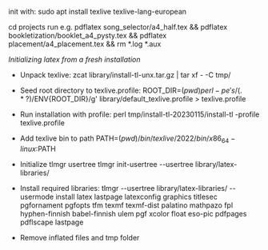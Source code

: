 init with:
sudo apt install texlive texlive-lang-european




cd projects
run e.g.
pdflatex song_selector/a4_half.tex && pdflatex bookletization/booklet_a4_pysty.tex && pdflatex placement/a4_placement.tex && rm *.log *.aux


*Initializing latex from a fresh installation*

- Unpack texlive:
	zcat library/install-tl-unx.tar.gz | tar xf - -C tmp/
- Seed root directory to texlive.profile:
	ROOT_DIR=$(pwd) perl -pe 's/{(.*?)}/$ENV{ROOT_DIR}/g' library/default_texlive.profile > texlive.profile

- Run installation with profile:
	perl tmp/install-tl-20230115/install-tl -profile texlive.profile

- Add texlive bin to path
	PATH=$(pwd)/bin/texlive/2022/bin/x86_64-linux:$PATH

- Initialize tlmgr usertree
	tlmgr init-usertree --usertree library/latex-libraries/

- Install required libraries:
	tlmgr --usertree library/latex-libraries/ --usermode install latex lastpage latexconfig graphics titlesec pgfornament pgfopts tfm texmf texmf-dist palatino mathpazo fpl hyphen-finnish babel-finnish ulem pgf xcolor float eso-pic pdfpages pdflscape lastpage

- Remove inflated files and tmp folder

